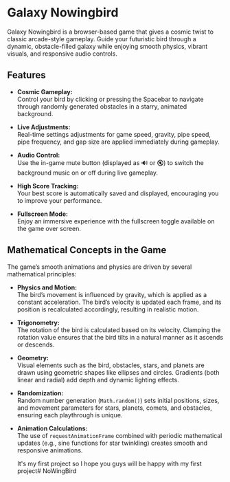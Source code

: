 # Galaxy Nowingbird

Galaxy Nowingbird is a browser-based game that gives a cosmic twist to classic arcade-style gameplay. Guide your futuristic bird through a dynamic, obstacle-filled galaxy while enjoying smooth physics, vibrant visuals, and responsive audio controls.

## Features

- **Cosmic Gameplay:**  
  Control your bird by clicking or pressing the Spacebar to navigate through randomly generated obstacles in a starry, animated background.
  
- **Live Adjustments:**  
  Real-time settings adjustments for game speed, gravity, pipe speed, pipe frequency, and gap size are applied immediately during gameplay.
  
- **Audio Control:**  
  Use the in-game mute button (displayed as 🔊 or 🔇) to switch the background music on or off during live gameplay.
  
- **High Score Tracking:**  
  Your best score is automatically saved and displayed, encouraging you to improve your performance.

- **Fullscreen Mode:**  
  Enjoy an immersive experience with the fullscreen toggle available on the game over screen.

## Mathematical Concepts in the Game

The game’s smooth animations and physics are driven by several mathematical principles:

- **Physics and Motion:**  
  The bird’s movement is influenced by gravity, which is applied as a constant acceleration. The bird’s velocity is updated each frame, and its position is recalculated accordingly, resulting in realistic motion.

- **Trigonometry:**  
  The rotation of the bird is calculated based on its velocity. Clamping the rotation value ensures that the bird tilts in a natural manner as it ascends or descends.

- **Geometry:**  
  Visual elements such as the bird, obstacles, stars, and planets are drawn using geometric shapes like ellipses and circles. Gradients (both linear and radial) add depth and dynamic lighting effects.

- **Randomization:**  
  Random number generation (`Math.random()`) sets initial positions, sizes, and movement parameters for stars, planets, comets, and obstacles, ensuring each playthrough is unique.

- **Animation Calculations:**  
  The use of `requestAnimationFrame` combined with periodic mathematical updates (e.g., sine functions for star twinkling) creates smooth and responsive animations.

     It's my first project so I hope you guys will be happy with my first project# NoWingBird
